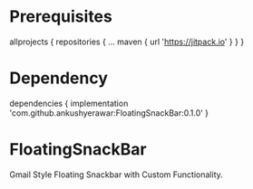 # Prerequisites

allprojects {
		repositories {
			...
			maven { url 'https://jitpack.io' }
		}
	}
  
# Dependency

dependencies {
	        implementation 'com.github.ankushyerawar:FloatingSnackBar:0.1.0'
	}


# FloatingSnackBar
Gmail Style Floating Snackbar with Custom Functionality.
